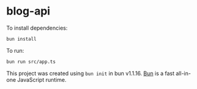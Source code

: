 # blog-api

To install dependencies:

```bash
bun install
```

To run:

```bash
bun run src/app.ts
```

This project was created using `bun init` in bun v1.1.16. [Bun](https://bun.sh) is a fast all-in-one JavaScript runtime.
